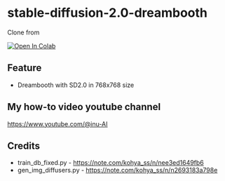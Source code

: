 # stable-diffusion-2.0-dreambooth
Clone from 

[![Open In Colab](https://colab.research.google.com/assets/colab-badge.svg)](https://colab.research.google.com/github/thx-pw/stable-diffusion-2.0-dreambooth/blob/main/colabs/stable_diffusion_2_dreambooth_Kohya_S.ipynb)

## Feature
- Dreambooth with SD2.0 in 768x768 size

## My how-to video youtube channel
https://www.youtube.com/@inu-AI

## Credits
- train_db_fixed.py - https://note.com/kohya_ss/n/nee3ed1649fb6
- gen_img_diffusers.py - https://note.com/kohya_ss/n/n2693183a798e